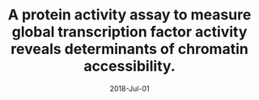 ---
link: https://dx.doi.org/10.1038/nbt.4138
journal: Nature biotechnology
title: A protein activity assay to measure global transcription factor activity reveals determinants of chromatin accessibility.
date: 2018-Jul-01
authors: Wei, B, Jolma, A, Sahu, B, Orre, LM, Zhong, F, Zhu, F, Kivioja, T, Sur, I, Lehtiö, J, Taipale, M, Taipale, J
---